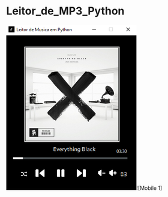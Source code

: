 # Leitor_de_MP3_Python

![Mobile 1](https://github.com/MayconCoutinho/Leitor_de_MP3_Python/blob/main/Leitor_de_Musica_em_Python.png)![Mobile 1]
